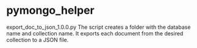 # pymongo_helper
  export_doc_to_json_1.0.0.py 
  The script creates a folder with the database name and collection name. 
  It exports each document from the desired collection to a JSON file.
